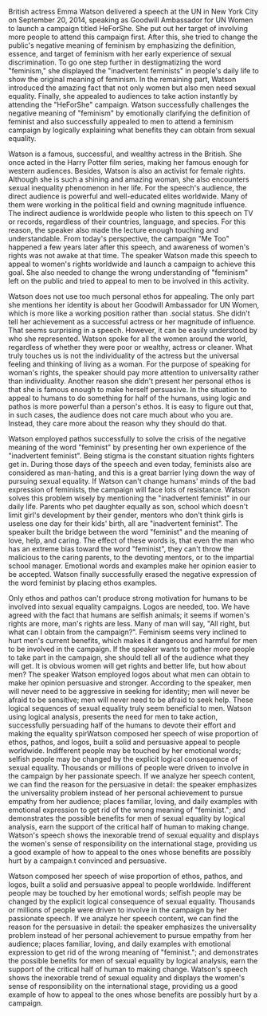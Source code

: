 British actress Emma Watson delivered a speech at the UN in New York City on September 20, 2014, speaking as Goodwill Ambassador for UN Women to launch a campaign titled HeForShe. She put out her target of involving more people to attend this campaign first. After this, she tried to change the public's negative meaning of feminism by emphasizing the definition, essence, and target of feminism with her early experience of sexual discrimination. To go one step further in destigmatizing the word "feminism," she displayed the "inadvertent feminists" in people's daily life to show the original meaning of feminism. In the remaining part, Watson introduced the amazing fact that not only women but also men need sexual equality. Finally, she appealed to audiences to take action instantly by attending the "HeForShe" campaign. Watson successfully challenges the negative meaning of "feminism" by emotionally clarifying the definition of feminist and also successfully appealed to men to attend a feminism campaign by logically explaining what benefits they can obtain from sexual equality.

Watson is a famous, successful, and wealthy actress in the British. She once acted in the Harry Potter film series, making her famous enough for western audiences. Besides, Watson is also an activist for female rights. Although she is such a shining and amazing woman, she also encounters sexual inequality phenomenon in her life. For the speech's audience, the direct audience is powerful and well-educated elites worldwide. Many of them were working in the political field and owning magnitude influence. The indirect audience is worldwide people who listen to this speech on TV or records, regardless of their countries, language, and species. For this reason, the speaker also made the lecture enough touching and understandable. From today's perspective, the campaign "Me Too" happened a few years later after this speech, and awareness of women's rights was not awake at that time. The speaker Watson made this speech to appeal to women's rights worldwide and launch a campaign to achieve this goal. She also needed to change the wrong understanding of "feminism" left on the public and tried to appeal to men to be involved in this activity.

Watson does not use too much personal ethos for appealing. The only part she mentions her identity is about her Goodwill Ambassador for UN Women, which is more like a working position rather than .social status. She didn't tell her achievement as a successful actress or her magnitude of influence. That seems surprising in a speech. However, it can be easily understood by who she represented. Watson spoke for all the women around the world, regardless of whether they were poor or wealthy, actress or cleaner. What truly touches us is not the individuality of the actress but the universal feeling and thinking of living as a woman. For the purpose of speaking for woman's rights, the speaker should pay more attention to universality rather than individuality. Another reason she didn't present her personal ethos is that she is famous enough to make herself persuasive. In the situation to appeal to humans to do something for half of the humans, using logic and pathos is more powerful than a person's ethos. It is easy to figure out that, in such cases, the audience does not care much about who you are. Instead, they care more about the reason why they should do that.

Watson employed pathos successfully to solve the crisis of the negative meaning of the word "feminist" by presenting her own experience of the "inadvertent feminist". Being stigma is the constant situation rights fighters get in. During those days of the speech and even today, feminists also are considered as man-hating, and this is a great barrier lying down the way of pursuing sexual equality. If Watson can't change humans' minds of the bad expression of feminists, the campaign will face lots of resistance. Watson solves this problem wisely by mentioning the "inadvertent feminist" in our daily life. Parents who pet daughter equally as son, school which doesn't limit girl's development by their gender, mentors who don't think girls is useless one day for their kids' birth, all are "inadvertent feminist". The speaker built the bridge between the word "feminist" and the meaning of love, help, and caring. The effect of these words is, that even the man who has an extreme bias toward the word "feminist",  they can't throw the malicious to the caring parents, to the devoting mentors, or to the impartial school manager. Emotional words and examples make her opinion easier to be accepted. Watson finally successfully erased the negative expression of the word feminist by placing ethos examples.

Only ethos and pathos can't produce strong motivation for humans to be involved into sexual equality campaigns. Logos are needed, too. We have agreed with the fact that humans are selfish animals; it seems if women's rights are more, man's rights are less. Many of man will say, "All right, but what can I obtain from the campaign?". Feminism seems very inclined to hurt men's current benefits, which makes it dangerous and harmful for men to be involved in the campaign. If the speaker wants to gather more people to take part in the campaign, she should tell all of the audience what they will get. It is obvious women will get rights and better life, but how about men? The speaker Watson employed logos about what men can obtain to make her opinion persuasive and stronger. According to the speaker, men will never need to be aggressive in seeking for identity; men will never be afraid to be sensitive; men will never need to be afraid to seek help. These logical sequences of sexual equality truly seem beneficial to men. Watson using logical analysis, presents the need for men to take action, successfully persuading half of the humans to devote their effort and making the equality spirWatson composed her speech of wise proportion of ethos, pathos, and logos, built a solid and persuasive appeal to people worldwide. Indifferent people may be touched by her emotional words; selfish people may be changed by the explicit logical consequence of sexual equality. Thousands or millions of people were driven to involve in the campaign by her passionate speech. If we analyze her speech content, we can find the reason for the persuasive in detail: the speaker emphasizes the universality problem instead of her personal achievement to pursue empathy from her audience; places familiar, loving, and daily examples with emotional expression to get rid of the wrong meaning of "feminist."; and demonstrates the possible benefits for men of sexual equality by logical analysis, earn the support of the critical half of human to making change. Watson's speech shows the inexorable trend of sexual equality and displays the women's sense of responsibility on the international stage, providing us a good example of how to appeal to the ones whose benefits are possibly hurt by a campaign.t convinced and persuasive.

Watson composed her speech of wise proportion of ethos, pathos, and logos, built a solid and persuasive appeal to people worldwide. Indifferent people may be touched by her emotional words; selfish people may be changed by the explicit logical consequence of sexual equality. Thousands or millions of people were driven to involve in the campaign by her passionate speech. If we analyze her speech content, we can find the reason for the persuasive in detail: the speaker emphasizes the universality problem instead of her personal achievement to pursue empathy from her audience; places familiar, loving, and daily examples with emotional expression to get rid of the wrong meaning of "feminist."; and demonstrates the possible benefits for men of sexual equality by logical analysis, earn the support of the critical half of human to making change. Watson's speech shows the inexorable trend of sexual equality and displays the women's sense of responsibility on the international stage, providing us a good example of how to appeal to the ones whose benefits are possibly hurt by a campaign.